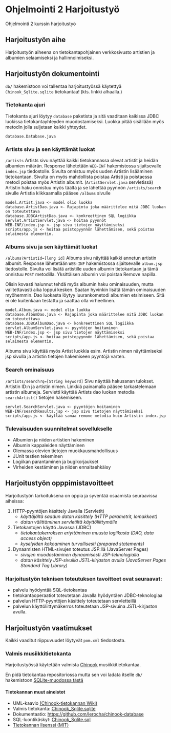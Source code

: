 # Ohjelmointi 2 Harjoitustyö
Ohjelmointi 2 kurssin harjoitustyö

## Harjoitustyön aihe

Harjoitustyön aiheena on tietokantapohjainen verkkosivusto artistien ja albumien selaamiseksi ja hallinnoimiseksi.

## Harjoitustyön dokumentointi
`db/` hakemistoon voi tallentaa harjoitustyössä käytettyä `Chinook_Sqlite.sqlite` tietokantaa!
(kts. linkki alhaalla.)

### Tietokanta ajuri
Tietokanta ajuri löytyy `database` paketista ja sitä vaaditaan kaikissa JDBC luokissa tietokantayhteyden muodostamiseksi.
Luokka pitää sisällään myös metodin jolla suljetaan kaikki yhteydet.
```
database.Database.java
```

### Artists sivu ja sen käyttämät luokat
`/artists`
Artists sivu näyttää kaikki tietokannassa olevat artistit ja heidän albumien määrän.
Response lähetetään `WEB-INF` hakemistossa sijaitsevalle `index.jsp` tiedostolle.
Sivulta onnistuu myös uuden Artistin lisääminen tietokantaan.
Sivulta on myös mahdollista poistaa Artisti ja poistaessa metodi poistaa myös Artistin albumit.
(`ArtistServlet.java` servletissä)
Artistin haku onnistuu myös täältä ja se lähettää pyynnön `/artists/search` sivulle
Artistia klikkaamalla pääsee `/albums` sivulle
```
model.Artist.java <- model olio luokka
database.ArtistDao.java <- Rajapinta joka määrittelee mitä JDBC luokan on toteutettava
database.JDBCArtistDao.java <- konkreettinen SQL logiikka
servlet.ArtistServlet.java <- hoitaa pyynnöt
WEB-INF/index.jsp <- jsp sivu tietojen näyttämiseksi
scripts/app.js <- hoitaa poistopyynnön lähettämisen, sekä poistaa selaimesta elementin.
```

### Albums sivu ja sen käyttämät luokat
`/albums?ArtistId=[long id]`
Albums sivu näyttää kaikki annetun artistin albumit.
Response lähetetään `WEB-INF` hakemistossa sijaitsevalle `album.jsp` tiedostolle.
Sivulta voi lisätä artistille uuden albumin tietokantaan ja tämä onnistuu `POST` metodilla.
Yksittäisen albumin voi poistaa Remove napilla.

Olisin kovasti halunnut tehdä myös albumin haku ominaisuuden, mutta valitettavasti aika loppui kesken. Saatan hyvinkin lisätä tämän ominaisuuden myöhemmin.
Dao luokasta löytyy luurankometodi albumien etsimiseen. Sitä ei ole kuitenkaan testattu ja saattaa olla virheellinen.
```
model.Album.java <- model olio luokka
database.AlbumDao.java <- Rajapinta joka määrittelee mitä JDBC luokan on toteutettava
database.JDBCAlbumDao.java <- konkreettinen SQL logiikka
servlet.AlbumServlet.java <- pyyntöjen hoitaminen
WEB-INF/index.jsp <- jsp sivu tietojen näyttämiseksi
scripts/app.js <- hoitaa poistopyynnön lähettämisen, sekä poistaa selaimesta elementin.
```
Albums sivu käyttää myös Artist luokkia esim. Artistin nimen näyttämiseksi jsp sivulla ja artistin tietojen hakemiseen pyyntöjä varten.

### Search ominaisuus 
`/artists/search?q=[String keyword]`
Sivu näyttää hakusanan tulokset. Artistin ID:n ja artistin nimen. Linkkiä painamalla pääsee tarkastelemaan artistin albumeja.
Servletti käyttää Artists dao luokan metodia `searchArtist()` tietojen hakemiseen.
```
servlet.SearchServlet.java <- pyyntöjen hoitaminen
WEB-INF/searchResults.jsp <- jsp sivu tietojen näyttämiseksi
scripts/app.js <- käyttää samaa remove metodia kuin Artistin index.jsp
```

### Tulevaisuuden suunnitelmat sovellukselle
* Albumien ja niiden artistien hakeminen
* Albumin kappaleiden näyttäminen
* Olemassa olevien tietojen muokkausmahdollisuus
* JUnit testien tekeminen
* Logiikan parantaminen ja bugikorjaukset
* Virheiden kestäminen ja niiden ennaltaehkäisy

## Harjoitustyön opppimistavoitteet

Harjoitustyön tarkoituksena on oppia ja syventää osaamista seuraavissa aiheissa:

1. HTTP-pyyntöjen käsittely Javalla (Servletit)
    * *käyttäjältä saadun datan käsittely (HTTP parametrit, lomakkeet)*
    * *datan välittäminen servletiltä käyttöliittymälle*
1. Tietokantojen käyttö Javassa (JDBC)
    * *tietokantakerroksen eriyttäminen muusta logiikasta (DAO, data access object)*
    * *kyselyiden kokoaminen turvallisesti (prepared statements)*
1. Dynaamisten HTML-sivujen toteutus JSP:llä (JavaServer Pages)
    * *sivujen muodostaminen dynaamisesti JSP-teknologialla*
    * *datan käsittely JSP-sivuilla JSTL-kirjaston avulla (JavaServer Pages Standard Tag Library)*

### Harjoitustyön teknisen toteutuksen tavoitteet ovat seuraavat:

* palvelu hyödyntää SQL-tietokantaa
* tietokantaoperaatiot toteutetaan Javalla hyödyntäen JDBC-teknologiaa
* palvelun HTTP-pyyntöjen käsittely toteutetaan servletteillä
* palvelun käyttöliittymäkerros toteutetaan JSP-sivuina JSTL-kirjaston avulla.

## Harjoitustyön vaatimukset

Kaikki vaaditut riippuvuudet löytyvät `pom.xml` tiedostosta.

### Valmis musiikkitietokanta
Harjoitustyössä käytetään valmista [Chinook](https://github.com/lerocha/chinook-database) musiikkitietokantaa.

En pidä tietokantaa repositoriossa mutta sen voi ladata itselle `db/` hakemistoon [SQLite-muodossa tästä](https://github.com/lerocha/chinook-database/raw/master/ChinookDatabase/DataSources/Chinook_Sqlite.sqlite)

#### Tietokannan muut aineistot

* UML-kaavio [(Chinook-tietokannan Wiki)](https://github.com/lerocha/chinook-database/wiki/Chinook-Schema)
* Valmis tietokanta: [Chinook_Sqlite.sqlite](https://github.com/lerocha/chinook-database/raw/master/ChinookDatabase/DataSources/Chinook_Sqlite.sqlite)
* Dokumentaatio: https://github.com/lerocha/chinook-database
* SQL-luontikäskyt: [Chinook_Sqlite.sql](https://raw.githubusercontent.com/lerocha/chinook-database/master/ChinookDatabase/DataSources/Chinook_Sqlite.sql)
* [Tietokannan lisenssi (MIT)](https://github.com/lerocha/chinook-database/blob/master/LICENSE.md)
